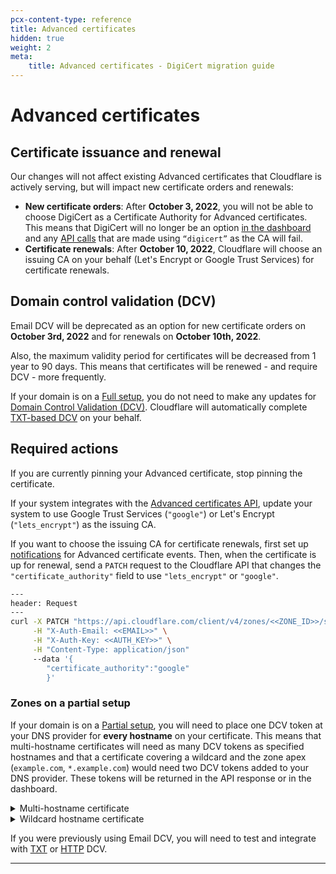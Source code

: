 ```yaml
---
pcx-content-type: reference
title: Advanced certificates
hidden: true
weight: 2
meta:
    title: Advanced certificates - DigiCert migration guide
---
```


# Advanced certificates

## Certificate issuance and renewal

Our changes will not affect existing Advanced certificates that Cloudflare is actively serving, but will impact new certificate orders and renewals:

- **New certificate orders**: After **October 3, 2022**, you will not be able to choose DigiCert as a Certificate Authority for Advanced certificates. This means that DigiCert will no longer be an option [in the dashboard](/ssl/edge-certificates/advanced-certificate-manager/manage-certificates/#using-the-dashboard) and any [API calls](https://api.cloudflare.com/#certificate-packs-order-advanced-certificate-manager-certificate-pack) that are made using `“digicert”` as the CA will fail.
- **Certificate renewals**: After **October 10, 2022**, Cloudflare will choose an issuing CA on your behalf (Let's Encrypt or Google Trust Services) for certificate renewals.

## Domain control validation (DCV)

Email DCV will be deprecated as an option for new certificate orders on **October 3rd, 2022** and for renewals on **October 10th, 2022**.

Also, the maximum validity period for certificates will be decreased from 1 year to 90 days. This means that certificates will be renewed - and require DCV - more frequently.

If your domain is on a [Full setup](/dns/zone-setups/full-setup/), you do not need to make any updates for [Domain Control Validation (DCV)](/ssl/edge-certificates/changing-dcv-method/). Cloudflare will automatically complete [TXT-based DCV](/ssl/edge-certificates/changing-dcv-method/methods/txt/) on your behalf.

## Required actions

If you are currently pinning your Advanced certificate, stop pinning the certificate.

If your system integrates with the [Advanced certificates API](https://api.cloudflare.com/#certificate-packs-order-advanced-certificate-manager-certificate-pack), update your system to use Google Trust Services (`"google"`) or Let's Encrypt (`"lets_encrypt"`) as the issuing CA.

If you want to choose the issuing CA for certificate renewals, first set up [notifications](/fundamentals/notifications/notification-available/#ssltls) for Advanced certificate events. Then, when the certificate is up for renewal, send a `PATCH` request to the Cloudflare API that changes the `"certificate_authority"` field to use `"lets_encrypt"` or `"google"`.

```bash
---
header: Request
---
curl -X PATCH "https://api.cloudflare.com/client/v4/zones/<<ZONE_ID>>/ssl/certificate_packs/<<PACK_ID>>" \
     -H "X-Auth-Email: <<EMAIL>>" \
     -H "X-Auth-Key: <<AUTH_KEY>>" \
     -H "Content-Type: application/json"
     --data '{
        "certificate_authority":"google"
        }'
```

### Zones on a partial setup

If your domain is on a [Partial setup](/dns/zone-setups/partial-setup/), you will need to place one DCV token at your DNS provider for **every hostname** on your certificate. This means that multi-hostname certificates will need as many DCV tokens as specified hostnames and that a certificate covering a wildcard and the zone apex (`example.com`, `*.example.com`) would need two DCV tokens added to your DNS provider. These tokens will be returned in the API response or in the dashboard.

<details>
<summary>Multi-hostname certificate</summary>
<div>

**Eligible certificates**

To find out which certificates are up for renewal, set up [notifications](/fundamentals/notifications/notification-available/#ssltls) for Advanced certificate events.

**Fetch DCV tokens**

{{<render file="_generic-view-validation-status.md">}}

If you use the **API**, each hostname specified on your certificate will have its own object within the `validation_records` array in the response.

```json
...
"validity_days": 90,
"validation_method": "txt",
"validation_records": [
    {
        "status": "pending",
        "txt_name": "_acme-challenge.example.com",
        "txt_value": "<<VALIDATION_VALUE>>"
    },
    {
        "status": "pending",
        "txt_name": "_acme-challenge.www.example.com",
        "txt_value": "<<VALIDATION_VALUE>>"
    },
    {
        "status": "pending",
        "txt_name": "_acme-challenge.test.example.com",
        "txt_value": "<<VALIDATION_VALUE>>"
    }
  ],
"certificate_authority": "google"
...
```

**Add to external DNS provider**

{{<render file="_digicert-migration-dns-provider.md">}}

\
**Confirm certificate validation**

{{<render file="_dcv-validate-patch.md">}}

{{<render file="_acm-validate-cert.md">}}

</div>
</details>

<details>
<summary>Wildcard hostname certificate</summary>
<div>

**Eligible certificates**

To find out which certificates are up for renewal, set up [notifications](/fundamentals/notifications/notification-available/#ssltls) for Advanced certificate events.

**Fetch DCV tokens**

{{<render file="_generic-view-validation-status.md">}}

If you use the **API**, each hostname specified on your certificate will have its own object within the `validation_records` array in the response.

```json
...
"validity_days": 90,
"validation_method": "txt",
"validation_records": [
    {
        "status": "pending",
        "txt_name": "_acme-challenge.example.com",
        "txt_value": "<<VALIDATION_VALUE>>"
    },
    {
        "status": "pending",
        "txt_name": "_acme-challenge.example.com",
        "txt_value": "<<VALIDATION_VALUE>>"
    }
  ],
"certificate_authority": "lets_encrypt"
...
```

**Add to external DNS provider**

{{<render file="_digicert-migration-dns-provider.md">}}

\
**Confirm certificate validation**

{{<render file="_dcv-validate-patch.md">}}

{{<render file="_acm-validate-cert.md">}}

</div>
</details>

If you were previously using Email DCV, you will need to test and integrate with [TXT](/ssl/edge-certificates/changing-dcv-method/methods/txt/) or [HTTP](/ssl/edge-certificates/changing-dcv-method/methods/http/) DCV.

---
